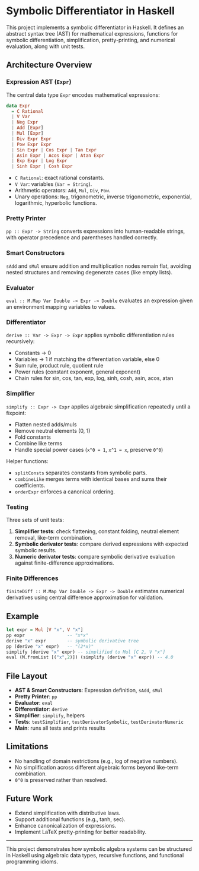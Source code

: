 # Symbolic Differentiator in Haskell

This project implements a symbolic differentiator in Haskell. It defines an abstract syntax tree (AST) for mathematical expressions, functions for symbolic differentiation, simplification, pretty-printing, and numerical evaluation, along with unit tests.

## Architecture Overview

### Expression AST (`Expr`)

The central data type `Expr` encodes mathematical expressions:

```haskell
data Expr
  = C Rational
  | V Var
  | Neg Expr
  | Add [Expr]
  | Mul [Expr]
  | Div Expr Expr
  | Pow Expr Expr
  | Sin Expr | Cos Expr | Tan Expr
  | Asin Expr | Acos Expr | Atan Expr
  | Exp Expr | Log Expr
  | Sinh Expr | Cosh Expr
```

* `C Rational`: exact rational constants.
* `V Var`: variables (`Var = String`).
* Arithmetic operators: `Add`, `Mul`, `Div`, `Pow`.
* Unary operations: `Neg`, trigonometric, inverse trigonometric, exponential, logarithmic, hyperbolic functions.

### Pretty Printer

`pp :: Expr -> String` converts expressions into human-readable strings, with operator precedence and parentheses handled correctly.

### Smart Constructors

`sAdd` and `sMul` ensure addition and multiplication nodes remain flat, avoiding nested structures and removing degenerate cases (like empty lists).

### Evaluator

`eval :: M.Map Var Double -> Expr -> Double` evaluates an expression given an environment mapping variables to values.

### Differentiator

`derive :: Var -> Expr -> Expr` applies symbolic differentiation rules recursively:

* Constants → 0
* Variables → 1 if matching the differentiation variable, else 0
* Sum rule, product rule, quotient rule
* Power rules (constant exponent, general exponent)
* Chain rules for sin, cos, tan, exp, log, sinh, cosh, asin, acos, atan

### Simplifier

`simplify :: Expr -> Expr` applies algebraic simplification repeatedly until a fixpoint:

* Flatten nested adds/muls
* Remove neutral elements (0, 1)
* Fold constants
* Combine like terms
* Handle special power cases (`x^0 = 1`, `x^1 = x`, preserve `0^0`)

Helper functions:

* `splitConsts` separates constants from symbolic parts.
* `combineLike` merges terms with identical bases and sums their coefficients.
* `orderExpr` enforces a canonical ordering.

### Testing

Three sets of unit tests:

1. **Simplifier tests**: check flattening, constant folding, neutral element removal, like-term combination.
2. **Symbolic derivator tests**: compare derived expressions with expected symbolic results.
3. **Numeric derivator tests**: compare symbolic derivative evaluation against finite-difference approximations.

### Finite Differences

`finiteDiff :: M.Map Var Double -> Expr -> Double` estimates numerical derivatives using central difference approximation for validation.

## Example

```haskell
let expr = Mul [V "x", V "x"]
pp expr                -- "x*x"
derive "x" expr        -- symbolic derivative tree
pp (derive "x" expr)   -- "(2*x)"
simplify (derive "x" expr) -- simplified to Mul [C 2, V "x"]
eval (M.fromList [("x",2)]) (simplify (derive "x" expr)) -- 4.0
```

## File Layout

* **AST & Smart Constructors**: Expression definition, `sAdd`, `sMul`
* **Pretty Printer**: `pp`
* **Evaluator**: `eval`
* **Differentiator**: `derive`
* **Simplifier**: `simplify`, helpers
* **Tests**: `testSimplifier`, `testDerivatorSymbolic`, `testDerivatorNumeric`
* **Main**: runs all tests and prints results

## Limitations

* No handling of domain restrictions (e.g., log of negative numbers).
* No simplification across different algebraic forms beyond like-term combination.
* `0^0` is preserved rather than resolved.

## Future Work

* Extend simplification with distributive laws.
* Support additional functions (e.g., tanh, sec).
* Enhance canonicalization of expressions.
* Implement LaTeX pretty-printing for better readability.

---

This project demonstrates how symbolic algebra systems can be structured in Haskell using algebraic data types, recursive functions, and functional programming idioms.
